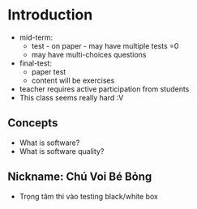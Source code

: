 # Introduction

- mid-term: 
  - test - on paper - may have multiple tests =0
  - may have multi-choices questions
- final-test:
  - paper test
  - content will be exercises
- teacher requires active participation from students
- This class seems really hard :V

## Concepts

- What is software?
- What is software quality?

## Nickname: Chú Voi Bé Bỏng

- Trọng tâm thi vào testing black/white box